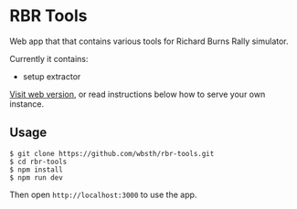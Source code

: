 # RBR Tools

Web app that that contains various tools for Richard Burns Rally simulator.

Currently it contains:
- setup extractor

[Visit web version](http://rbr-tools.vercel.app), or read instructions below how to serve your own instance.

## Usage

```
$ git clone https://github.com/wbsth/rbr-tools.git
$ cd rbr-tools
$ npm install
$ npm run dev
```

Then open `http://localhost:3000` to use the app.
